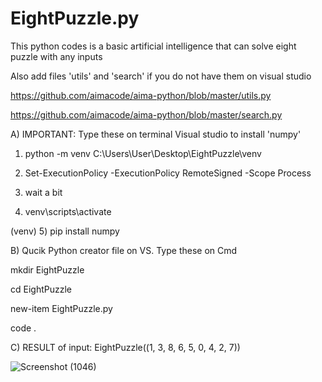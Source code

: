 # EightPuzzle.py
This python codes is a basic artificial intelligence that can solve eight puzzle with any inputs

Also add files 'utils' and 'search' if you do not have them on visual studio

https://github.com/aimacode/aima-python/blob/master/utils.py

https://github.com/aimacode/aima-python/blob/master/search.py

A) IMPORTANT: Type these on terminal Visual studio to install 'numpy'

1) python -m venv C:\Users\User\Desktop\EightPuzzle\venv

2) Set-ExecutionPolicy -ExecutionPolicy RemoteSigned -Scope Process

3) wait a bit

4) venv\scripts\activate

(venv) 5) pip install numpy


B) Qucik Python creator file on VS. Type these on Cmd

mkdir EightPuzzle

cd EightPuzzle

new-item EightPuzzle.py

code .


C) RESULT of input: EightPuzzle((1, 3, 8, 6, 5, 0, 4, 2, 7))

![Screenshot (1046)](https://user-images.githubusercontent.com/102126445/160235668-2bbf7a2d-035a-42a8-b6d0-87978692c5dd.png)
